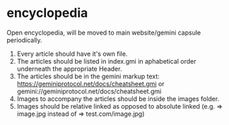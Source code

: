 # encyclopedia
Open encyclopedia, will be moved to main website/gemini capsule periodically.

1. Every article should have it's own file.
2. The articles should be listed in index.gmi in aphabetical order underneath the appropriate Header.
3. The articles should be in the gemini markup text: https://geminiprotocol.net/docs/cheatsheet.gmi or gemini://geminiprotocol.net/docs/cheatsheet.gmi
4. Images to accompany the articles should be inside the images folder.
5. Images should be relative linked as opposed to absolute linked (e.g. => image.jpg instead of => test.com/image.jpg)
